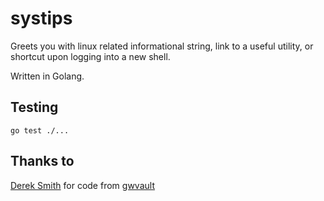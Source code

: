 # systips

Greets you with linux related informational string, link to a useful utility, or shortcut upon logging into a new shell.

Written in Golang.

## Testing
`go test ./...`

## Thanks to
[Derek Smith](http://github.com/clok) for code from [gwvault](https://github.com/goodwaygroup/gwvault)
